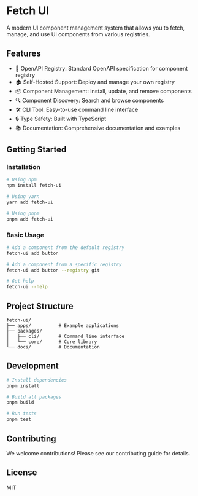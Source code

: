 # Fetch UI

A modern UI component management system that allows you to fetch, manage, and use UI components from various registries.

## Features

- 🚀 OpenAPI Registry: Standard OpenAPI specification for component registry
- 🏠 Self-Hosted Support: Deploy and manage your own registry
- 📦 Component Management: Install, update, and remove components
- 🔍 Component Discovery: Search and browse components
- 🛠 CLI Tool: Easy-to-use command line interface
- 🔒 Type Safety: Built with TypeScript
- 📚 Documentation: Comprehensive documentation and examples

## Getting Started

### Installation

```bash
# Using npm
npm install fetch-ui

# Using yarn
yarn add fetch-ui

# Using pnpm
pnpm add fetch-ui
```

### Basic Usage

```bash
# Add a component from the default registry
fetch-ui add button

# Add a component from a specific registry
fetch-ui add button --registry git

# Get help
fetch-ui --help
```

## Project Structure

```
fetch-ui/
├── apps/          # Example applications
├── packages/
│   ├── cli/       # Command line interface
│   └── core/      # Core library
└── docs/          # Documentation
```

## Development

```bash
# Install dependencies
pnpm install

# Build all packages
pnpm build

# Run tests
pnpm test
```

## Contributing

We welcome contributions! Please see our contributing guide for details.

## License

MIT
